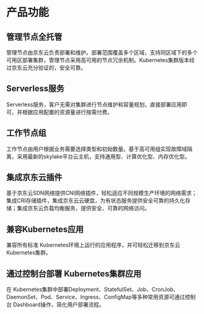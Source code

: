 

# 产品功能

## 管理节点全托管

管理节点由京东云负责部署和维护。部署范围覆盖多个区域，支持同区域下的多个可用区部署集群，管理节点采用高可用的节点冗余机制。Kubernetes集群版本经过京东云充分验证的，安全可靠。

## Serverless服务

Serverless服务，客户无需对集群进行节点维护和容量规划，直接部署应用即可，并根据应用配置的资源量进行按需付费。

## 工作节点组

工作节点由用户根据业务需要选择类型和初始数量。基于高可用组实现故障域隔离，采用最新的skylake平台云主机，支持通用型、计算优化型、内存优化型。

## 集成京东云插件

基于京东云SDN网络提供CNI网络插件，轻松适应不同规模生产环境的网络需求；集成CRI存储插件，集成京东云云硬盘，为有状态服务提供安全可靠的持久化存储；集成京东云负载均衡服务，提供安全、可靠的网络访问。

## 兼容Kubernetes应用

兼容所有标准 Kubernetes环境上运行的应用程序，并可轻松迁移到京东云Kubernetes集群。  

## 通过控制台部署 Kubernetes集群应用  

在 Kubernetes集群中部署Deployment、StatefulSet、Job、CronJob、DaemonSet、Pod、Service、Ingress、ConfigMap等多种常用资源可通过控制台 Dashboard操作，简化用户部署流程。  
